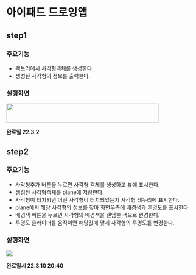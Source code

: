 # 아이패드 드로잉앱

## step1

### 주요기능

- 팩토리에서 사각형객체를 생성한다.
- 생성된 사각형의 정보를 출력한다.



### 실행화면

<img src="https://user-images.githubusercontent.com/78553659/157806940-12959852-b126-4d1b-90e6-f862b04bc36a.png"  width="400" height="50"/>



**완료일 22.3.2**



## step2 

### 주요기능

- 사각형추가 버튼을 누르면 사각형 객체를 생성하고 뷰에 표시한다.
- 생성된 사각형객체를 plane에 저장한다.
- 사각형이 터치되면 어떤 사각형이 터치되었는지 사각형 테두리에 표시한다.
- plane에서 해당 사각형의 정보를 찾아 화면우측에 배경색과 투명도를 표시한다.
- 배경색 버튼을 누르면 사각형의 배경색을 랜덤한 색으로 변경한다.
- 투명도 슬라이더를 움직이면 해당값에 맞게 사각형의 투명도를 변경한다.

### 실행화면

![](https://user-images.githubusercontent.com/78553659/157808587-c4898af0-51cf-4d42-a623-e2bd04a021c1.gif)





**완료일시 22.3.10  20:40**



